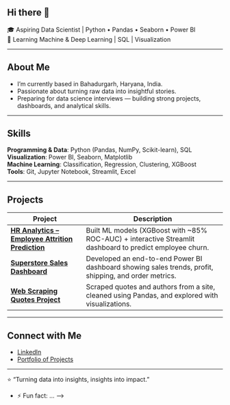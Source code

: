 ## Hi there 👋
🎓 Aspiring Data Scientist | Python • Pandas • Seaborn • Power BI  
🌱 Learning Machine & Deep Learning | SQL | Visualization

---

##  About Me
- I’m currently based in Bahadurgarh, Haryana, India.
- Passionate about turning raw data into insightful stories.
- Preparing for data science interviews — building strong projects, dashboards, and analytical skills.

---

##  Skills
**Programming & Data**: Python (Pandas, NumPy, Scikit-learn), SQL  
**Visualization**: Power BI, Seaborn, Matplotlib  
**Machine Learning**: Classification, Regression, Clustering, XGBoost  
**Tools**: Git, Jupyter Notebook, Streamlit, Excel

---

##  Projects
| Project | Description |
|--------|-------------|
| **[HR Analytics – Employee Attrition Prediction](https://github.com/nickydabas/HR-Analytics-Employee-Attrition)** | Built ML models (XGBoost with ~85% ROC-AUC) + interactive Streamlit dashboard to predict employee churn. |
| **[Superstore Sales Dashboard](https://github.com/nickydabas/Superstore-Sales-Dashboard-nd)** | Developed an end-to-end Power BI dashboard showing sales trends, profit, shipping, and order metrics. |
| **[Web Scraping Quotes Project](https://github.com/nickydabas/Project1)** | Scraped quotes and authors from a site, cleaned using Pandas, and explored with visualizations. |

---

##  Connect with Me
- [LinkedIn](https://linkedin.com/in/nicky-dabas)  
- [Portfolio of Projects](https://github.com/nickydabas)

---

⭐ “Turning data into insights, insights into impact.”  

- ⚡ Fun fact: ...
-->
